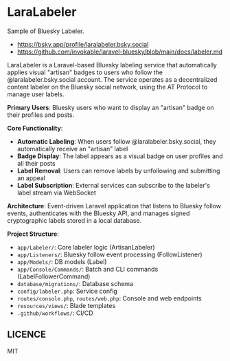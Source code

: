 LaraLabeler
====

Sample of Bluesky Labeler.

- https://bsky.app/profile/laralabeler.bsky.social
- https://github.com/invokable/laravel-bluesky/blob/main/docs/labeler.md

LaraLabeler is a Laravel-based Bluesky labeling service that automatically applies visual "artisan" badges to users who follow the @laralabeler.bsky.social account. The service operates as a decentralized content labeler on the Bluesky social network, using the AT Protocol to manage user labels.

**Primary Users**: Bluesky users who want to display an "artisan" badge on their profiles and posts.

**Core Functionality**:
- **Automatic Labeling**: When users follow @laralabeler.bsky.social, they automatically receive an "artisan" label
- **Badge Display**: The label appears as a visual badge on user profiles and all their posts
- **Label Removal**: Users can remove labels by unfollowing and submitting an appeal
- **Label Subscription**: External services can subscribe to the labeler's label stream via WebSocket

**Architecture**: Event-driven Laravel application that listens to Bluesky follow events, authenticates with the Bluesky API, and manages signed cryptographic labels stored in a local database.

**Project Structure**:
- `app/Labeler/`: Core labeler logic (ArtisanLabeler)
- `app/Listeners/`: Bluesky follow event processing (FollowListener)
- `app/Models/`: DB models (Label)
- `app/Console/Commands/`: Batch and CLI commands (LabelFollowerCommand)
- `database/migrations/`: Database schema
- `config/labeler.php`: Service config
- `routes/console.php`, `routes/web.php`: Console and web endpoints
- `resources/views/`: Blade templates
- `.github/workflows/`: CI/CD

## LICENCE
MIT
